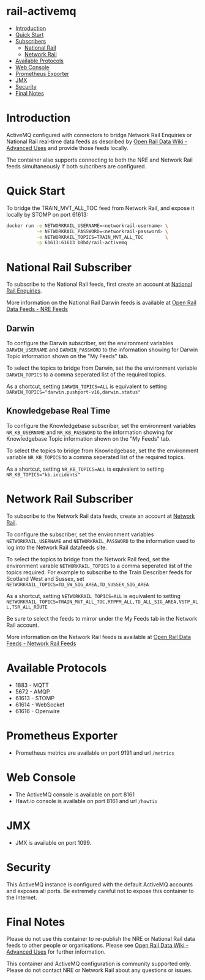 rail-activemq
=============

- [Introduction](#introduction)
- [Quick Start](#quick-start)
- [Subscribers](#national-rail-subscription)
  - [National Rail](#national-rail-subscriber)
  - [Network Rail](#network-rail-subscriber)
- [Available Protocols](#available-protocols)
- [Web Console](#web-console)  
- [Prometheus Exporter](#prometheus-exporter)
- [JMX](#jmx)
- [Security](#security)
- [Final Notes](#final-notes)


# Introduction

ActiveMQ configured with connectors to bridge Network Rail Enquiries or National Rail real-time data feeds as described by [Open Rail Data Wiki - Advanced Uses](http://nrodwiki.rockshore.net/index.php/Advanced_Uses) and provide those feeds locally. 

The container also supports connecting to both the NRE and Network Rail feeds simultaneously if both subcribers are configured.

# Quick Start

To bridge the TRAIN_MVT_ALL_TOC feed from Network Rail, and expose it locally by STOMP on port 61613:
```bash
docker run -e NETWORKRAIL_USERNAME=<networkrail-username> \
           -e NETWORKRAIL_PASSWORD=<networkrail-password> \
           -e NETWORKRAIL_TOPICS=TRAIN_MVT_ALL_TOC        \
           -p 61613:61613 b0bd/rail-activemq
```
# National Rail Subscriber

To subscribe to the National Rail feeds, first create an account at [National Rail Enquiries](https://opendata.nationalrail.co.uk).

More information on the National Rail Darwin feeds is available at [Open Rail Data Feeds - NRE Feeds](https://wiki.openraildata.com/index.php?title=About_the_National_Rail_Feeds)

## Darwin
To configure the Darwin subscriber, set the environment variables `DARWIN_USERNAME` and `DARWIN_PASSWORD` to the information
showing for Darwin Topic information shown on the "My Feeds" tab.

To select the topics to bridge from Darwin, set the the environment variable `DARWIN_TOPICS` to a comma seperated list of the 
required topics. 

As a shortcut, setting `DARWIN_TOPICS=ALL` is equivalent to setting `DARWIN_TOPICS="darwin.pushport-v16,darwin.status"`

## Knowledgebase Real Time
To configure the Knowledgebase subscriber, set the environment variables `NR_KB_USERNAME` and `NR_KB_PASSWORD` to the
information showing for Knowledgebase Topic information shown on the "My Feeds" tab.

To select the topics to bridge from Knowledgebase, set the the environment variable `NR_KB_TOPICS` to a comma seperated list of the required topics. 

As a shortcut, setting `NR_KB_TOPICS=ALL` is equivalent to setting `NR_KB_TOPICS="kb.incidents"`


# Network Rail Subscriber

To subscribe to the Network Rail data feeds, create an account at [Network Rail](https://datafeeds.networkrail.co.uk).

To configure the subscriber, set the environment variables `NETWORKRAIL_USERNAME` and `NETWORKRAIL_PASSWORD` to the information used to log into the Network Rail datafeeds site.

To select the topics to bridge from the Network Rail feed, set the environment varable `NETWORKRAIL_TOPICS` to a comma seperated list of the topics required. For example to subscribe to the Train Describer feeds for Scotland West and Sussex, set `NETWORKRAIL_TOPICS=TD_SW_SIG_AREA,TD_SUSSEX_SIG_AREA`

As a shortcut, setting `NETWORKRAIL_TOPICS=ALL` is equivalent to setting `NETWORKRAIL_TOPICS=TRAIN_MVT_ALL_TOC,RTPPM_ALL,TD_ALL_SIG_AREA,VSTP_ALL,TSR_ALL_ROUTE`

Be sure to select the feeds to mirror under the My Feeds tab in the Network Rail account.

More information on the Network Rail feeds is available at [Open Rail Data Feeds - Network Rail Feeds](https://wiki.openraildata.com/index.php?title=About_the_Network_Rail_feeds)

# Available Protocols

* 1883 - MQTT
* 5672 - AMQP
* 61613 - STOMP
* 61614 - WebSocket
* 61616 - Openwire

# Prometheus Exporter

* Prometheus metrics are available on port 9191 and url `/metrics`

# Web Console

* The ActiveMQ console is available on port 8161
* Hawt.io console is available on port 8161 and url `/hawtio`

# JMX

* JMX is available on port 1099.

# Security

This ActiveMQ instance is configured with the default ActiveMQ accounts and exposes all ports. Be extremely careful not to expose this container to the Internet.

# Final Notes

Please do not use this container to re-publish the NRE or National Rail data feeds to other people or organisations. Please see [Open Rail Data Wiki - Advanced Uses](http://nrodwiki.rockshore.net/index.php/Advanced_Uses) for further information.

This container and ActiveMQ configuration is community supported only. Please do not contact NRE or Network Rail about any questions or issues. 
